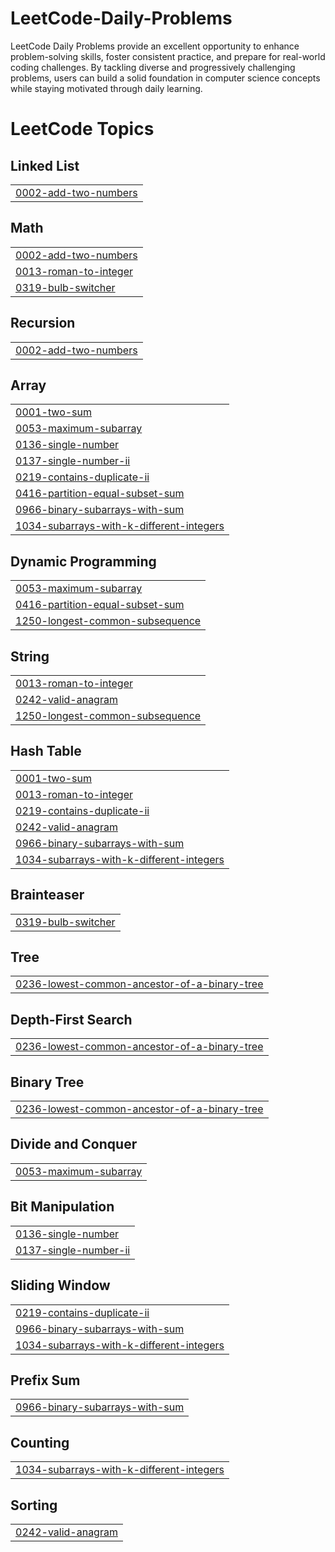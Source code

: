 # LeetCode-Daily-Problems
LeetCode Daily Problems provide an excellent opportunity to enhance problem-solving skills, foster consistent practice, and prepare for real-world coding challenges. By tackling diverse and progressively challenging problems, users can build a solid foundation in computer science concepts while staying motivated through daily learning.

<!---LeetCode Topics Start-->
# LeetCode Topics
## Linked List
|  |
| ------- |
| [0002-add-two-numbers](https://github.com/abhishek252003/LeetCode-Daily-Problems/tree/master/0002-add-two-numbers) |
## Math
|  |
| ------- |
| [0002-add-two-numbers](https://github.com/abhishek252003/LeetCode-Daily-Problems/tree/master/0002-add-two-numbers) |
| [0013-roman-to-integer](https://github.com/abhishek252003/LeetCode-Daily-Problems/tree/master/0013-roman-to-integer) |
| [0319-bulb-switcher](https://github.com/abhishek252003/LeetCode-Daily-Problems/tree/master/0319-bulb-switcher) |
## Recursion
|  |
| ------- |
| [0002-add-two-numbers](https://github.com/abhishek252003/LeetCode-Daily-Problems/tree/master/0002-add-two-numbers) |
## Array
|  |
| ------- |
| [0001-two-sum](https://github.com/abhishek252003/LeetCode-Daily-Problems/tree/master/0001-two-sum) |
| [0053-maximum-subarray](https://github.com/abhishek252003/LeetCode-Daily-Problems/tree/master/0053-maximum-subarray) |
| [0136-single-number](https://github.com/abhishek252003/LeetCode-Daily-Problems/tree/master/0136-single-number) |
| [0137-single-number-ii](https://github.com/abhishek252003/LeetCode-Daily-Problems/tree/master/0137-single-number-ii) |
| [0219-contains-duplicate-ii](https://github.com/abhishek252003/LeetCode-Daily-Problems/tree/master/0219-contains-duplicate-ii) |
| [0416-partition-equal-subset-sum](https://github.com/abhishek252003/LeetCode-Daily-Problems/tree/master/0416-partition-equal-subset-sum) |
| [0966-binary-subarrays-with-sum](https://github.com/abhishek252003/LeetCode-Daily-Problems/tree/master/0966-binary-subarrays-with-sum) |
| [1034-subarrays-with-k-different-integers](https://github.com/abhishek252003/LeetCode-Daily-Problems/tree/master/1034-subarrays-with-k-different-integers) |
## Dynamic Programming
|  |
| ------- |
| [0053-maximum-subarray](https://github.com/abhishek252003/LeetCode-Daily-Problems/tree/master/0053-maximum-subarray) |
| [0416-partition-equal-subset-sum](https://github.com/abhishek252003/LeetCode-Daily-Problems/tree/master/0416-partition-equal-subset-sum) |
| [1250-longest-common-subsequence](https://github.com/abhishek252003/LeetCode-Daily-Problems/tree/master/1250-longest-common-subsequence) |
## String
|  |
| ------- |
| [0013-roman-to-integer](https://github.com/abhishek252003/LeetCode-Daily-Problems/tree/master/0013-roman-to-integer) |
| [0242-valid-anagram](https://github.com/abhishek252003/LeetCode-Daily-Problems/tree/master/0242-valid-anagram) |
| [1250-longest-common-subsequence](https://github.com/abhishek252003/LeetCode-Daily-Problems/tree/master/1250-longest-common-subsequence) |
## Hash Table
|  |
| ------- |
| [0001-two-sum](https://github.com/abhishek252003/LeetCode-Daily-Problems/tree/master/0001-two-sum) |
| [0013-roman-to-integer](https://github.com/abhishek252003/LeetCode-Daily-Problems/tree/master/0013-roman-to-integer) |
| [0219-contains-duplicate-ii](https://github.com/abhishek252003/LeetCode-Daily-Problems/tree/master/0219-contains-duplicate-ii) |
| [0242-valid-anagram](https://github.com/abhishek252003/LeetCode-Daily-Problems/tree/master/0242-valid-anagram) |
| [0966-binary-subarrays-with-sum](https://github.com/abhishek252003/LeetCode-Daily-Problems/tree/master/0966-binary-subarrays-with-sum) |
| [1034-subarrays-with-k-different-integers](https://github.com/abhishek252003/LeetCode-Daily-Problems/tree/master/1034-subarrays-with-k-different-integers) |
## Brainteaser
|  |
| ------- |
| [0319-bulb-switcher](https://github.com/abhishek252003/LeetCode-Daily-Problems/tree/master/0319-bulb-switcher) |
## Tree
|  |
| ------- |
| [0236-lowest-common-ancestor-of-a-binary-tree](https://github.com/abhishek252003/LeetCode-Daily-Problems/tree/master/0236-lowest-common-ancestor-of-a-binary-tree) |
## Depth-First Search
|  |
| ------- |
| [0236-lowest-common-ancestor-of-a-binary-tree](https://github.com/abhishek252003/LeetCode-Daily-Problems/tree/master/0236-lowest-common-ancestor-of-a-binary-tree) |
## Binary Tree
|  |
| ------- |
| [0236-lowest-common-ancestor-of-a-binary-tree](https://github.com/abhishek252003/LeetCode-Daily-Problems/tree/master/0236-lowest-common-ancestor-of-a-binary-tree) |
## Divide and Conquer
|  |
| ------- |
| [0053-maximum-subarray](https://github.com/abhishek252003/LeetCode-Daily-Problems/tree/master/0053-maximum-subarray) |
## Bit Manipulation
|  |
| ------- |
| [0136-single-number](https://github.com/abhishek252003/LeetCode-Daily-Problems/tree/master/0136-single-number) |
| [0137-single-number-ii](https://github.com/abhishek252003/LeetCode-Daily-Problems/tree/master/0137-single-number-ii) |
## Sliding Window
|  |
| ------- |
| [0219-contains-duplicate-ii](https://github.com/abhishek252003/LeetCode-Daily-Problems/tree/master/0219-contains-duplicate-ii) |
| [0966-binary-subarrays-with-sum](https://github.com/abhishek252003/LeetCode-Daily-Problems/tree/master/0966-binary-subarrays-with-sum) |
| [1034-subarrays-with-k-different-integers](https://github.com/abhishek252003/LeetCode-Daily-Problems/tree/master/1034-subarrays-with-k-different-integers) |
## Prefix Sum
|  |
| ------- |
| [0966-binary-subarrays-with-sum](https://github.com/abhishek252003/LeetCode-Daily-Problems/tree/master/0966-binary-subarrays-with-sum) |
## Counting
|  |
| ------- |
| [1034-subarrays-with-k-different-integers](https://github.com/abhishek252003/LeetCode-Daily-Problems/tree/master/1034-subarrays-with-k-different-integers) |
## Sorting
|  |
| ------- |
| [0242-valid-anagram](https://github.com/abhishek252003/LeetCode-Daily-Problems/tree/master/0242-valid-anagram) |
<!---LeetCode Topics End-->